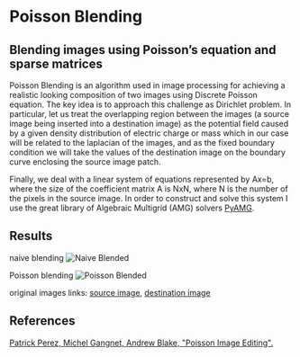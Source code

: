 # Poisson Blending
## Blending images using Poisson’s equation and sparse matrices
Poisson Blending is an algorithm used in image processing for achieving a realistic looking composition of two images using Discrete Poisson equation.
The key idea is to approach this challenge as Dirichlet problem. In particular, let us treat the overlapping region between the images (a source image being inserted into a destination image) as the potential field caused by a given density distribution of electric charge or mass which in our case will be related to the laplacian of the images, and as the fixed boundary condition we will take the values of the destination image on the boundary curve enclosing the source image patch.

Finally, we deal with a linear system of equations represented by Ax=b, where the size of the coefficient matrix A is NxN, where N is the number of the pixels in the source image.
In order to construct and solve this system I use the great library of Algebraic Multigrid (AMG) solvers [PyAMG](https://github.com/pyamg/pyamg).

## Results
naive blending
![Naive Blended](https://user-images.githubusercontent.com/82455000/150847342-74cfa2b4-cb7f-4d05-a911-5e1237ce0435.png)

Poisson blending
![Poisson Blended](https://user-images.githubusercontent.com/82455000/150846999-40d53c40-6abb-498e-8548-a4ba3e0623de.png)
 
original images links: 
[source image](https://www.pentaxforums.com/gallery/images/15401/1_old_airplane003.jpg), 
[destination image](https://static.independent.co.uk/2021/09/17/18/newFile.jpg?width=990&auto=webp&quality=75&crop=982:726,smart)

## References
[Patrick Perez, Michel Gangnet, Andrew Blake, "Poisson Image Editing".](https://www.cs.jhu.edu/~misha/Fall07/Papers/Perez03.pdf)
